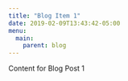 ```yaml
---
title: "Blog Item 1"
date: 2019-02-09T13:43:42-05:00
menu:
  main:
    parent: blog
---
```


Content for Blog Post 1